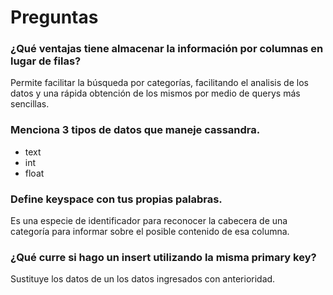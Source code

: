 # Preguntas

### ¿Qué ventajas tiene almacenar la información por columnas en lugar de filas?

Permite facilitar la búsqueda por categorías, facilitando el analisis de los datos y una rápida obtención de los mismos por medio de querys más sencillas.

### Menciona 3 tipos de datos que maneje cassandra.

- text
- int
- float

### Define keyspace con tus propias palabras.

Es una especie de identificador para reconocer la cabecera de una categoría para informar sobre el posible contenido de esa columna.

### ¿Qué curre si hago un insert utilizando la misma primary key?
Sustituye los datos de un los datos ingresados con anterioridad.